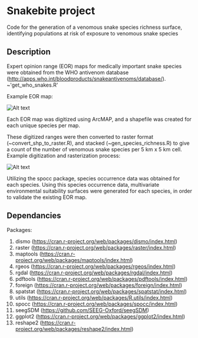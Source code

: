 # Snakebite project
Code for the generation of a venomous snake species richness surface, identifying populations at risk of exposure to venomous snake species

## Description
Expert opinion range (EOR) maps for medically important snake species were obtained from the WHO antivenom database (http://apps.who.int/bloodproducts/snakeantivenoms/database/). ~'get_who_snakes.R'

Example EOR map:

![Alt text](http://apps.who.int/bloodproducts/snakeantivenoms/database/Images/SnakesDistribution/Small/map_Acanthophis_antarcticus.png "Acanthophis antarcticus EOR map")

Each EOR map was digitized using ArcMAP, and a shapefile was created for each unique species per map.

These digitized ranges were then converted to raster format (~convert_shp_to_raster.R), and stacked (~gen_species_richness.R) to give a count of the number of venomous snake species per 5 km x 5 km cell.
Example digitization and rasterization process:

![Alt text](https://ibb.co/drZJfv "Acanthophis antarcticus EOR map")

Utilizing the spocc package, species occurrence data was obtained for each species. Using this species occurrence data, multivariate environmental suitability surfaces were generated for each species, in order to validate the existing EOR map.

## Dependancies
Packages:
1. dismo (https://cran.r-project.org/web/packages/dismo/index.html)
2. raster (https://cran.r-project.org/web/packages/raster/index.html)
3. maptools (https://cran.r-project.org/web/packages/maptools/index.html)
4. rgeos (https://cran.r-project.org/web/packages/rgeos/index.html)
5. rgdal (https://cran.r-project.org/web/packages/rgdal/index.html)
6. pdftools (https://cran.r-project.org/web/packages/pdftools/index.html)
7. foreign (https://cran.r-project.org/web/packages/foreign/index.html)
8. spatstat (https://cran.r-project.org/web/packages/spatstat/index.html)
9. utils (https://cran.r-project.org/web/packages/R.utils/index.html)
10. spocc (https://cran.r-project.org/web/packages/spocc/index.html)
11. seegSDM (https://github.com/SEEG-Oxford/seegSDM)
12. ggplot2 (https://cran.r-project.org/web/packages/ggplot2/index.html)
13. reshape2 (https://cran.r-project.org/web/packages/reshape2/index.html)


